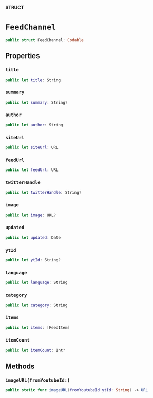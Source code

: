 **STRUCT**

# `FeedChannel`

```swift
public struct FeedChannel: Codable
```

## Properties
### `title`

```swift
public let title: String
```

### `summary`

```swift
public let summary: String?
```

### `author`

```swift
public let author: String
```

### `siteUrl`

```swift
public let siteUrl: URL
```

### `feedUrl`

```swift
public let feedUrl: URL
```

### `twitterHandle`

```swift
public let twitterHandle: String?
```

### `image`

```swift
public let image: URL?
```

### `updated`

```swift
public let updated: Date
```

### `ytId`

```swift
public let ytId: String?
```

### `language`

```swift
public let language: String
```

### `category`

```swift
public let category: String
```

### `items`

```swift
public let items: [FeedItem]
```

### `itemCount`

```swift
public let itemCount: Int?
```

## Methods
### `imageURL(fromYoutubeId:)`

```swift
public static func imageURL(fromYoutubeId ytId: String) -> URL
```
